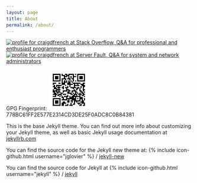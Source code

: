 ```yaml
---
layout: page
title: About
permalink: /about/
---
```


<a href="http://stackoverflow.com/users/3803219/craigdfrench">
<img src="http://stackoverflow.com/users/flair/3803219.png" width="208" height="58" alt="profile for craigdfrench at Stack Overflow, Q&amp;A for professional and enthusiast programmers" title="profile for craigdfrench at Stack Overflow, Q&amp;A for professional and enthusiast programmers">
</a>  

<a href="http://serverfault.com/users/237560/craigdfrench">
<img src="http://serverfault.com/users/flair/237560.png" width="208" height="58" alt="profile for craigdfrench at Server Fault, Q&amp;A for system and network administrators" title="profile for craigdfrench at Server Fault, Q&amp;A for system and network administrators">
</a>

GPG Fingerprint: ![](pgp.png) 778BC61FF2E577E2314CD3DE25F0ADC8C0B84381

This is the base Jekyll theme. You can find out more info about customizing your Jekyll theme, as well as basic Jekyll usage documentation at [jekyllrb.com](http://jekyllrb.com/)

You can find the source code for the Jekyll new theme at:
{% include icon-github.html username="jglovier" %} /
[jekyll-new](https://github.com/jglovier/jekyll-new)

You can find the source code for Jekyll at
{% include icon-github.html username="jekyll" %} /
[jekyll](https://github.com/jekyll/jekyll)
